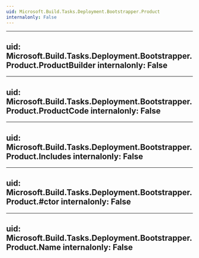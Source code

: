 ```yaml
---
uid: Microsoft.Build.Tasks.Deployment.Bootstrapper.Product
internalonly: False
---
```


---
uid: Microsoft.Build.Tasks.Deployment.Bootstrapper.Product.ProductBuilder
internalonly: False
---

---
uid: Microsoft.Build.Tasks.Deployment.Bootstrapper.Product.ProductCode
internalonly: False
---

---
uid: Microsoft.Build.Tasks.Deployment.Bootstrapper.Product.Includes
internalonly: False
---

---
uid: Microsoft.Build.Tasks.Deployment.Bootstrapper.Product.#ctor
internalonly: False
---

---
uid: Microsoft.Build.Tasks.Deployment.Bootstrapper.Product.Name
internalonly: False
---
